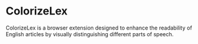 # ColorizeLex
ColorizeLex is a browser extension designed to enhance the readability of English articles by visually distinguishing different parts of speech. 
